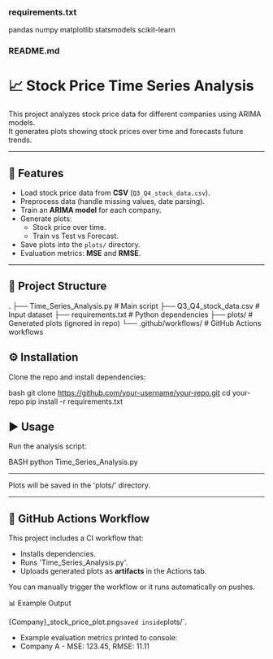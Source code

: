 ### requirements.txt
pandas
numpy
matplotlib
statsmodels
scikit-learn


### README.md
# 📈 Stock Price Time Series Analysis

This project analyzes stock price data for different companies using ARIMA models.  
It generates plots showing stock prices over time and forecasts future trends.

---

## 🚀 Features
- Load stock price data from **CSV** (`Q3_Q4_stock_data.csv`).
- Preprocess data (handle missing values, date parsing).
- Train an **ARIMA model** for each company.
- Generate plots:
  - Stock price over time.
  - Train vs Test vs Forecast.
- Save plots into the `plots/` directory.
- Evaluation metrics: **MSE** and **RMSE**.

---

## 📂 Project Structure

.
├── Time_Series_Analysis.py   # Main script
├── Q3_Q4_stock_data.csv      # Input dataset
├── requirements.txt          # Python dependencies
├── plots/                    # Generated plots (ignored in repo)
└── .github/workflows/        # GitHub Actions workflows




## ⚙️ Installation

Clone the repo and install dependencies:

bash
git clone https://github.com/your-username/your-repo.git
cd your-repo
pip install -r requirements.txt




## ▶️ Usage

Run the analysis script:

BASH
python Time_Series_Analysis.py

---

Plots will be saved in the 'plots/' directory.

---

## 🤖 GitHub Actions Workflow

This project includes a CI workflow that:
- Installs dependencies.
- Runs 'Time_Series_Analysis.py'.
- Uploads generated plots as **artifacts** in the Actions tab.

You can manually trigger the workflow or it runs automatically on pushes.

📊 Example Output

{Company}_stock_price_plot.png` saved inside `plots/`.
- Example evaluation metrics printed to console:
- Company A - MSE: 123.45, RMSE: 11.11
